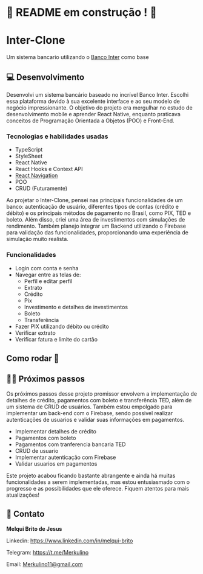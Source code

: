 # :construction: README em construção ! :construction:
# Inter-Clone

Um sistema bancario utilizando o [Banco Inter](https://www.bancointer.com.br/) como base

## 💻 Desenvolvimento

Desenvolvi um sistema bancário baseado no incrível Banco Inter. Escolhi essa plataforma devido à sua excelente interface e ao seu modelo de negócio impressionante. O objetivo do projeto era mergulhar no estudo de desenvolvimento mobile e aprender React Native, enquanto praticava conceitos de Programação Orientada a Objetos (POO) e Front-End.

### Tecnologias e habilidades usadas

 - TypeScript
 - StyleSheet
 - React Native
 - React Hooks e Context API
 - [React Navigation](https://reactnavigation.org/)
 - POO
 - CRUD (Futuramente)

Ao projetar o Inter-Clone, pensei nas principais funcionalidades de um banco: autenticação de usuário, diferentes tipos de contas (crédito e débito) e os principais métodos de pagamento no Brasil, como PIX, TED e boleto. Além disso, criei uma área de investimentos com simulações de rendimento. Também planejo integrar um Backend utilizando o Firebase para validação das funcionalidades, proporcionando uma experiência de simulação muito realista.

### Funcionalidades

 - Login com conta e senha
 - Navegar entre as telas de:
   - Perfil e editar perfil
   - Extrato
   - Crédito
   - Pix
   - Investimento e detalhes de investimentos
   - Boleto
   - Transferência
 - Fazer PIX utilizando débito ou crédito
 - Verificar extrato
 - Verificar fatura e limite do cartão

## Como rodar 🚀

## 👨‍💻 Próximos passos

Os próximos passos desse projeto promissor envolvem a implementação de detalhes de crédito, pagamentos com boleto e transferência TED, além de um sistema de CRUD de usuários. Também estou empolgado para implementar um back-end com o Firebase, sendo possivel realizar autenticações de usuarios e validar suas informações em pagamentos.

 - Implementar detalhes de crédito
 - Pagamentos com boleto
 - Pagamentos com tranferencia bancaria TED
 - CRUD de usuario
 - Implementar autenticação com Firebase
 - Validar usuarios em pagamentos

Este projeto acabou ficando bastante abrangente e ainda há muitas funcionalidades a serem implementadas, mas estou entusiasmado com o progresso e as possibilidades que ele oferece. Fiquem atentos para mais atualizações!

## 🤝 Contato

**Melqui Brito de Jesus**

Linkedin: https://www.linkedin.com/in/melqui-brito

Telegram: https://t.me/Merkulino

Email: Merkulino11@gmail.com
<br>
